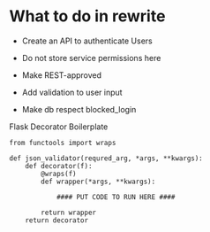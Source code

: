 # What to do in rewrite

* Create an API to authenticate Users
* Do not store service permissions here

* Make REST-approved
* Add validation to user input
* Make db respect blocked_login
  
Flask Decorator Boilerplate

```
from functools import wraps

def json_validator(requred_arg, *args, **kwargs):
    def decorator(f):
        @wraps(f)
        def wrapper(*args, **kwargs):
        
            #### PUT CODE TO RUN HERE ####        
  
        return wrapper
    return decorator
```
